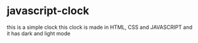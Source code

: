 # javascript-clock
this is a simple clock this clock is made in HTML, CSS and JAVASCRIPT and it has dark and light mode

